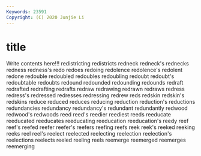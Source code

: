 ```yaml
---
Keywords: 23591
Copyright: (C) 2020 Junjie Li
---
```


# title

Write contents here!!!
redistricting 
redistricts 
redneck 
redneck's 
rednecks 
redness 
redness's 
redo
redoes 
redoing 
redolence 
redolence's 
redolent 
redone 
redouble 
redoubled 
redoubles 
redoubling
redoubt 
redoubt's 
redoubtable 
redoubts 
redound 
redounded 
redounding 
redounds 
redraft 
redrafted
redrafting 
redrafts 
redraw 
redrawing 
redrawn 
redraws 
redress 
redress's 
redressed 
redresses
redressing 
redrew 
reds 
redskin 
redskin's 
redskins 
reduce 
reduced 
reduces 
reducing
reduction 
reduction's 
reductions 
redundancies 
redundancy 
redundancy's 
redundant 
redundantly 
redwood 
redwood's
redwoods 
reed 
reed's 
reedier 
reediest 
reeds 
reeducate 
reeducated 
reeducates 
reeducating
reeducation 
reeducation's 
reedy 
reef 
reef's 
reefed 
reefer 
reefer's 
reefers 
reefing
reefs 
reek 
reek's 
reeked 
reeking 
reeks 
reel 
reel's 
reelect 
reelected
reelecting 
reelection 
reelection's 
reelections 
reelects 
reeled 
reeling 
reels 
reemerge 
reemerged
reemerges 
reemerging 
